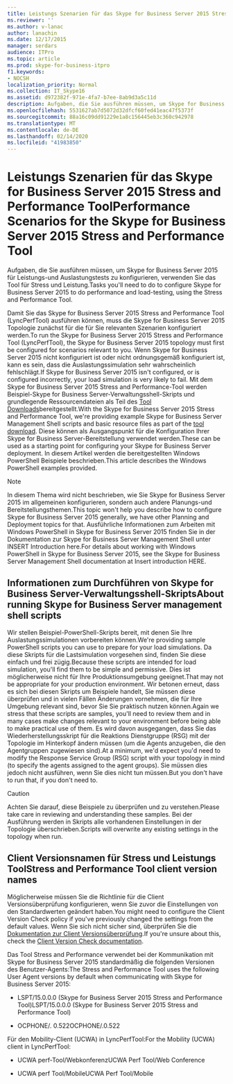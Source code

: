 ```yaml
---
title: Leistungs Szenarien für das Skype for Business Server 2015 Stress and Performance Tool
ms.reviewer: ''
ms.author: v-lanac
author: lanachin
ms.date: 12/17/2015
manager: serdars
audience: ITPro
ms.topic: article
ms.prod: skype-for-business-itpro
f1.keywords:
- NOCSH
localization_priority: Normal
ms.collection: IT_Skype16
ms.assetid: d972382f-971e-4fa7-b7ee-8ab9d3a5c11d
description: Aufgaben, die Sie ausführen müssen, um Skype for Business Server 2015 für Leistungs-und Auslastungstests zu konfigurieren, verwenden Sie das Tool für Stress und Leistung.
ms.openlocfilehash: 5531627ab7d5072d32dfcf60fed41eac47f5373f
ms.sourcegitcommit: 88a16c09dd91229e1a8c156445eb3c360c942978
ms.translationtype: MT
ms.contentlocale: de-DE
ms.lasthandoff: 02/14/2020
ms.locfileid: "41983850"
---
```

# <a name="performance-scenarios-for-the-skype-for-business-server-2015-stress-and-performance-tool"></a><span data-ttu-id="b5c88-103">Leistungs Szenarien für das Skype for Business Server 2015 Stress and Performance Tool</span><span class="sxs-lookup"><span data-stu-id="b5c88-103">Performance Scenarios for the Skype for Business Server 2015 Stress and Performance Tool</span></span>
 
<span data-ttu-id="b5c88-104">Aufgaben, die Sie ausführen müssen, um Skype for Business Server 2015 für Leistungs-und Auslastungstests zu konfigurieren, verwenden Sie das Tool für Stress und Leistung.</span><span class="sxs-lookup"><span data-stu-id="b5c88-104">Tasks you'll need to do to configure Skype for Business Server 2015 to do performance and load-testing, using the Stress and Performance Tool.</span></span>
  
<span data-ttu-id="b5c88-105">Damit Sie das Skype for Business Server 2015 Stress and Performance Tool (LyncPerfTool) ausführen können, muss die Skype for Business Server 2015 Topologie zunächst für die für Sie relevanten Szenarien konfiguriert werden.</span><span class="sxs-lookup"><span data-stu-id="b5c88-105">To run the Skype for Business Server 2015 Stress and Performance Tool (LyncPerfTool), the Skype for Business Server 2015 topology must first be configured for scenarios relevant to you.</span></span> <span data-ttu-id="b5c88-106">Wenn Skype for Business Server 2015 nicht konfiguriert ist oder nicht ordnungsgemäß konfiguriert ist, kann es sein, dass die Auslastungssimulation sehr wahrscheinlich fehlschlägt.</span><span class="sxs-lookup"><span data-stu-id="b5c88-106">If Skype for Business Server 2015 isn't configured, or is configured incorrectly, your load simulation is very likely to fail.</span></span> <span data-ttu-id="b5c88-107">Mit dem Skype for Business Server 2015 Stress and Performance-Tool werden Beispiel-Skype for Business Server-Verwaltungsshell-Skripts und grundlegende Ressourcendateien als Teil des [Tool Downloads](https://www.microsoft.com/download/details.aspx?id=50367)bereitgestellt.</span><span class="sxs-lookup"><span data-stu-id="b5c88-107">With the Skype for Business Server 2015 Stress and Performance Tool, we're providing example Skype for Business Server Management Shell scripts and basic resource files as part of the [tool download](https://www.microsoft.com/download/details.aspx?id=50367).</span></span> <span data-ttu-id="b5c88-108">Diese können als Ausgangspunkt für die Konfiguration Ihrer Skype for Business Server-Bereitstellung verwendet werden.</span><span class="sxs-lookup"><span data-stu-id="b5c88-108">These can be used as a starting point for configuring your Skype for Business Server deployment.</span></span> <span data-ttu-id="b5c88-109">In diesem Artikel werden die bereitgestellten Windows PowerShell Beispiele beschrieben.</span><span class="sxs-lookup"><span data-stu-id="b5c88-109">This article describes the Windows PowerShell examples provided.</span></span>
  
> [!NOTE]
> <span data-ttu-id="b5c88-110">In diesem Thema wird nicht beschrieben, wie Sie Skype for Business Server 2015 im allgemeinen konfigurieren, sondern auch andere Planungs-und Bereitstellungsthemen.</span><span class="sxs-lookup"><span data-stu-id="b5c88-110">This topic won't help you describe how to configure Skype for Business Server 2015 generally, we have other Planning and Deployment topics for that.</span></span> <span data-ttu-id="b5c88-111">Ausführliche Informationen zum Arbeiten mit Windows PowerShell in Skype for Business Server 2015 finden Sie in der Dokumentation zur Skype for Business Server Management Shell unter INSERT Introduction here.</span><span class="sxs-lookup"><span data-stu-id="b5c88-111">For details about working with Windows PowerShell in Skype for Business Server 2015, see the Skype for Business Server Management Shell documentation at Insert introduction HERE.</span></span> 
  
## <a name="about-running-skype-for-business-server-management-shell-scripts"></a><span data-ttu-id="b5c88-112">Informationen zum Durchführen von Skype for Business Server-Verwaltungsshell-Skripts</span><span class="sxs-lookup"><span data-stu-id="b5c88-112">About running Skype for Business Server management shell scripts</span></span>

<span data-ttu-id="b5c88-113">Wir stellen Beispiel-PowerShell-Skripts bereit, mit denen Sie Ihre Auslastungssimulationen vorbereiten können.</span><span class="sxs-lookup"><span data-stu-id="b5c88-113">We're providing sample PowerShell scripts you can use to prepare for your load simulations.</span></span> <span data-ttu-id="b5c88-114">Da diese Skripts für die Lastsimulation vorgesehen sind, finden Sie diese einfach und frei zügig.</span><span class="sxs-lookup"><span data-stu-id="b5c88-114">Because these scripts are intended for load simulation, you'll find them to be simple and permissive.</span></span> <span data-ttu-id="b5c88-115">Dies ist möglicherweise nicht für Ihre Produktionsumgebung geeignet.</span><span class="sxs-lookup"><span data-stu-id="b5c88-115">That may not be appropriate for your production environment.</span></span> <span data-ttu-id="b5c88-116">Wir betonen erneut, dass es sich bei diesen Skripts um Beispiele handelt, Sie müssen diese überprüfen und in vielen Fällen Änderungen vornehmen, die für Ihre Umgebung relevant sind, bevor Sie Sie praktisch nutzen können.</span><span class="sxs-lookup"><span data-stu-id="b5c88-116">Again we stress that these scripts are samples, you'll need to review them and in many cases make changes relevant to your environment before being able to make practical use of them.</span></span> <span data-ttu-id="b5c88-117">Es wird davon ausgegangen, dass Sie das Wiederherstellungsskript für die Reaktions Dienstgruppe (RSG) mit der Topologie im Hinterkopf ändern müssen (um die Agents anzugeben, die den Agentgruppen zugewiesen sind).</span><span class="sxs-lookup"><span data-stu-id="b5c88-117">At a minimum, we'd expect you'd need to modify the Response Service Group (RSG) script with your topology in mind (to specify the agents assigned to the agent groups).</span></span> <span data-ttu-id="b5c88-118">Sie müssen dies jedoch nicht ausführen, wenn Sie dies nicht tun müssen.</span><span class="sxs-lookup"><span data-stu-id="b5c88-118">But you don't have to run that, if you don't need to.</span></span>
  
> [!CAUTION]
> <span data-ttu-id="b5c88-119">Achten Sie darauf, diese Beispiele zu überprüfen und zu verstehen.</span><span class="sxs-lookup"><span data-stu-id="b5c88-119">Please take care in reviewing and understanding these samples.</span></span> <span data-ttu-id="b5c88-120">Bei der Ausführung werden in Skripts alle vorhandenen Einstellungen in der Topologie überschrieben.</span><span class="sxs-lookup"><span data-stu-id="b5c88-120">Scripts will overwrite any existing settings in the topology when run.</span></span> 
  
## <a name="stress-and-performance-tool-client-version-names"></a><span data-ttu-id="b5c88-121">Client Versionsnamen für Stress und Leistungs Tool</span><span class="sxs-lookup"><span data-stu-id="b5c88-121">Stress and Performance Tool client version names</span></span>

<span data-ttu-id="b5c88-122">Möglicherweise müssen Sie die Richtlinie für die Client Versionsüberprüfung konfigurieren, wenn Sie zuvor die Einstellungen von den Standardwerten geändert haben.</span><span class="sxs-lookup"><span data-stu-id="b5c88-122">You might need to configure the Client Version Check policy if you've previously changed the settings from the default values.</span></span> <span data-ttu-id="b5c88-123">Wenn Sie sich nicht sicher sind, überprüfen Sie die [Dokumentation zur Client Versionsüberprüfung](https://msdn.microsoft.com/vsto/jj923060).</span><span class="sxs-lookup"><span data-stu-id="b5c88-123">If you're unsure about this, check the [Client Version Check documentation](https://msdn.microsoft.com/vsto/jj923060).</span></span>
  
<span data-ttu-id="b5c88-124">Das Tool Stress and Performance verwendet bei der Kommunikation mit Skype for Business Server 2015 standardmäßig die folgenden Versionen des Benutzer-Agents:</span><span class="sxs-lookup"><span data-stu-id="b5c88-124">The Stress and Performance Tool uses the following User Agent versions by default when communicating with Skype for Business Server 2015:</span></span>
  
- <span data-ttu-id="b5c88-125">LSPT/15.0.0.0 (Skype for Business Server 2015 Stress and Performance Tool)</span><span class="sxs-lookup"><span data-stu-id="b5c88-125">LSPT/15.0.0.0 (Skype for Business Server 2015 Stress and Performance Tool)</span></span>
    
- <span data-ttu-id="b5c88-126">OCPHONE/. 0.522</span><span class="sxs-lookup"><span data-stu-id="b5c88-126">OCPHONE/.0.522</span></span>
    
<span data-ttu-id="b5c88-127">Für den Mobility-Client (UCWA) in LyncPerfTool:</span><span class="sxs-lookup"><span data-stu-id="b5c88-127">For the Mobility (UCWA) client in LyncPerfTool:</span></span>
  
- <span data-ttu-id="b5c88-128">UCWA perf-Tool/Webkonferenz</span><span class="sxs-lookup"><span data-stu-id="b5c88-128">UCWA Perf Tool/Web Conference</span></span>
    
- <span data-ttu-id="b5c88-129">UCWA perf Tool/Mobile</span><span class="sxs-lookup"><span data-stu-id="b5c88-129">UCWA Perf Tool/Mobile</span></span>
    


